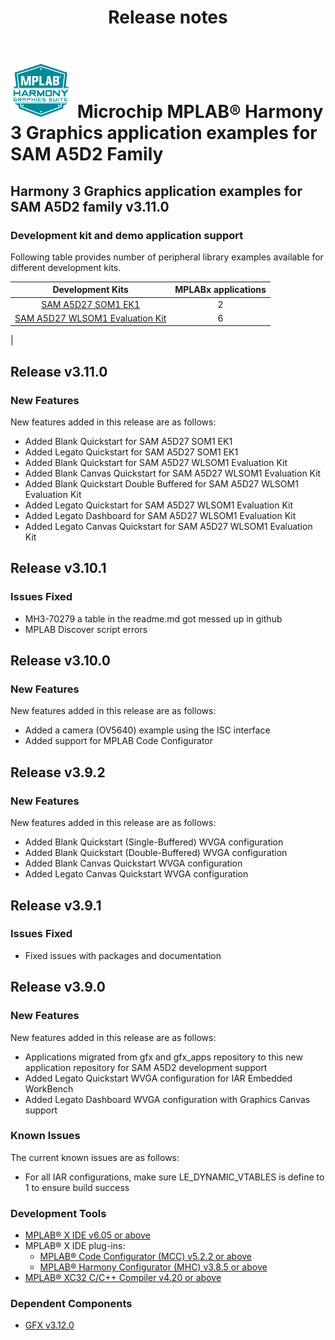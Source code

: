 ﻿---
title: Release notes
nav_order: 99
---

# ![MPLAB® Harmony Graphics Suite](./docs/html/mhgs.png) Microchip MPLAB® Harmony 3 Graphics application examples for SAM A5D2 Family

## Harmony 3 Graphics application examples for SAM A5D2 family v3.11.0

### Development kit and demo application support

Following table provides number of peripheral library examples available for different development kits.

| Development Kits  | MPLABx applications |
|:-----------------:|:-------------------:|
| [SAM A5D27 SOM1 EK1](https://www.microchip.com/en-us/development-tool/atsama5d27-som1-ek1)     | 2 |
| [SAM A5D27 WLSOM1 Evaluation Kit](https://www.microchip.com/en-us/development-tool/DM320117)     | 6 |
|

## Release v3.11.0

### New Features


New features added in this release are as follows:

- Added Blank Quickstart for SAM A5D27 SOM1 EK1
- Added Legato Quickstart for SAM A5D27 SOM1 EK1
- Added Blank Quickstart for SAM A5D27 WLSOM1 Evaluation Kit
- Added Blank Canvas Quickstart for SAM A5D27 WLSOM1 Evaluation Kit
- Added Blank Quickstart Double Buffered for SAM A5D27 WLSOM1 Evaluation Kit
- Added Legato Quickstart for SAM A5D27 WLSOM1 Evaluation Kit
- Added Legato Dashboard for SAM A5D27 WLSOM1 Evaluation Kit
- Added Legato Canvas Quickstart for SAM A5D27 WLSOM1 Evaluation Kit


## Release v3.10.1

### Issues Fixed


- MH3-70279 a table in the readme.md got messed up in github
- MPLAB Discover script errors


## Release v3.10.0

### New Features


New features added in this release are as follows:

- Added a camera (OV5640) example using the ISC interface
- Added support for MPLAB Code Configurator


## Release v3.9.2

### New Features


New features added in this release are as follows:

- Added Blank Quickstart (Single-Buffered) WVGA configuration
- Added Blank Quickstart (Double-Buffered) WVGA configuration
- Added Blank Canvas Quickstart WVGA configuration
- Added Legato Canvas Quickstart WVGA configuration


## Release v3.9.1

### Issues Fixed


- Fixed issues with packages and documentation


## Release v3.9.0

### New Features


New features added in this release are as follows:

- Applications migrated from gfx and gfx_apps repository to this new application repository for SAM A5D2 development support
- Added Legato Quickstart WVGA configuration for IAR Embedded WorkBench
- Added Legato Dashboard WVGA configuration with Graphics Canvas support


### Known Issues


The current known issues are as follows:

- For all IAR configurations, make sure LE_DYNAMIC_VTABLES is define to 1 to ensure build success


### Development Tools

- [MPLAB® X IDE v6.05 or above](https://www.microchip.com/mplab/mplab-x-ide)
- MPLAB® X IDE plug-ins:
    - [MPLAB® Code Configurator (MCC) v5.2.2 or above](https://github.com/Microchip-MPLAB-Harmony/mplabx-plugin)
    - [MPLAB® Harmony Configurator (MHC) v3.8.5 or above](https://github.com/Microchip-MPLAB-Harmony/mplabx-plugin)
- [MPLAB® XC32 C/C++ Compiler v4.20 or above](https://www.microchip.com/mplab/compilers)

### Dependent Components

* [GFX v3.12.0](https://github.com/Microchip-MPLAB-Harmony/gfx/releases/tag/v3.12.0)

